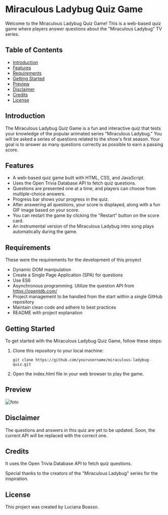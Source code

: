 # Miraculous Ladybug Quiz Game

Welcome to the Miraculous Ladybug Quiz Game! This is a web-based quiz game where players answer questions about the "Miraculous Ladybug" TV series.

## Table of Contents
- [Introduction](#introduction)
- [Features](#features)
- [Requirements](#requirements)
- [Getting Started](#getting-started)
- [Preview](#preview)
- [Disclaimer](#disclaimer)
- [Credits](#credits)
- [License](#license)

## Introduction

The Miraculous Ladybug Quiz Game is a fun and interactive quiz that tests your knowledge of the popular animated series "Miraculous Ladybug." You will be asked a series of questions related to the show's first season. Your goal is to answer as many questions correctly as possible to earn a passing score.

## Features

- A web-based quiz game built with HTML, CSS, and JavaScript.
- Uses the Open Trivia Database API to fetch quiz questions.
- Questions are presented one at a time, and players can choose from multiple-choice answers.
- Progress bar shows your progress in the quiz.
- After answering all questions, your score is displayed, along with a fun GIF image based on your score.
- You can restart the game by clicking the "Restart" button on the score card.
- An instrumental version of the Miraculous Ladybug intro song plays automatically during the game.


## Requirements
These were the requirements for the development of this proyect
- Dynamic DOM manipulation
- Create a Single Page Application (SPA) for questions
- Use ES6
- Asynchronous programming. Utilize the question API from https://opentdb.com/
- Project management to be handled from the start within a single GitHub repository
- Maintain clean code and adhere to best practices
- README with project explanation


## Getting Started

To get started with the Miraculous Ladybug Quiz Game, follow these steps:

1. Clone this repository to your local machine:
   ```shell
   git clone https://github.com/yourusername/miraculous-ladybug-quiz.git
2. Open the index.html file in your web browser to play the game.

## Preview
![foto](/assets/ladybug-preview.gif)

## Disclaimer
The questions and answers in this quiz are yet to be updated. Soon, the current API will be replaced with the correct one.

## Credits
It uses the Open Trivia Database API to fetch quiz questions.

Special thanks to the creators of the "Miraculous Ladybug" series for the inspiration.  

## License
This project was created by Luciana Boasso. 
